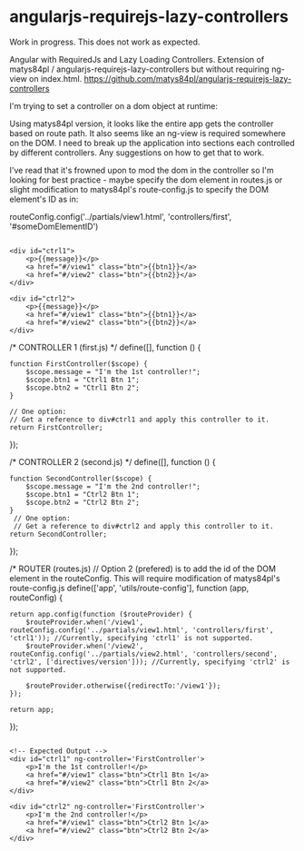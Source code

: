 angularjs-requirejs-lazy-controllers
====================================

Work in progress. This does not work as expected.

Angular with RequiredJs and Lazy Loading Controllers. Extension of matys84pl / angularjs-requirejs-lazy-controllers but without requiring ng-view on index.html.
https://github.com/matys84pl/angularjs-requirejs-lazy-controllers

I'm trying to set a controller on a dom object at runtime:

Using matys84pl version, it looks like the entire app gets the controller based on route path. It also seems like an ng-view is required somewhere on the DOM. I need to break up the application into sections each controlled by different controllers. Any suggestions on how to get that to work.

I've read that it's frowned upon to mod the dom in the controller so I'm looking for best practice - maybe specify the dom element in routes.js or slight modification to matys84pl's route-config.js to specify the DOM element's ID as in:

routeConfig.config('../partials/view1.html', 'controllers/first', '#someDomElementID')

<pre><code>
&lt;div id="ctrl1"&gt;
    &lt;p&gt;{{message}}&lt;/p&gt;
    &lt;a href="#/view1" class="btn"&gt;{{btn1}}&lt;/a&gt;
    &lt;a href="#/view2" class="btn"&gt;{{btn2}}&lt;/a&gt;
&lt;/div&gt;

&lt;div id="ctrl2"&gt;
    &lt;p&gt;{{message}}&lt;/p&gt;
    &lt;a href="#/view1" class="btn"&gt;{{btn1}}&lt;/a&gt;
    &lt;a href="#/view2" class="btn"&gt;{{btn2}}&lt;/a&gt;
&lt;/div&gt;
</code></pre>

/* CONTROLLER 1 (first.js) */
define([], function () {

    function FirstController($scope) {
        $scope.message = "I'm the 1st controller!";
        $scope.btn1 = "Ctrl1 Btn 1";
        $scope.btn2 = "Ctrl1 Btn 2";
    }

    // One option:
    // Get a reference to div#ctrl1 and apply this controller to it.
    return FirstController;
});


/* CONTROLLER 2 (second.js) */
define([], function () {

    function SecondController($scope) {
        $scope.message = "I'm the 2nd controller!";
        $scope.btn1 = "Ctrl2 Btn 1";
        $scope.btn2 = "Ctrl2 Btn 2";
    }
     // One option:
     // Get a reference to div#ctrl2 and apply this controller to it.
    return SecondController;
});

/* ROUTER (routes.js)
// Option 2 (prefered) is to add the id of the DOM element in the routeConfig. This will require modification of matys84pl's route-config.js
define(['app', 'utils/route-config'], function (app, routeConfig) {

    return app.config(function ($routeProvider) {
        $routeProvider.when('/view1', routeConfig.config('../partials/view1.html', 'controllers/first', 'ctrl1')); //Currently, specifying 'ctrl1' is not supported.
        $routeProvider.when('/view2', routeConfig.config('../partials/view2.html', 'controllers/second', 'ctrl2', ['directives/version'])); //Currently, specifying 'ctrl2' is not supported.

        $routeProvider.otherwise({redirectTo:'/view1'});
    });

    return app;
});

<pre><code>
&lt;!-- Expected Output --&gt;
&lt;div id="ctrl1" ng-controller='FirstController'&gt;
    &lt;p&gt;I'm the 1st controller!&lt;/p&gt;
    &lt;a href="#/view1" class="btn"&gt;Ctrl1 Btn 1&lt;/a&gt;
    &lt;a href="#/view2" class="btn"&gt;Ctrl1 Btn 2&lt;/a&gt;
&lt;/div&gt;

&lt;div id="ctrl2" ng-controller='FirstController'&gt;
    &lt;p&gt;I'm the 2nd controller!&lt;/p&gt;
    &lt;a href="#/view1" class="btn"&gt;Ctrl2 Btn 1&lt;/a&gt;
    &lt;a href="#/view2" class="btn"&gt;Ctrl2 Btn 2&lt;/a&gt;
&lt;/div&gt;
</code></pre>
